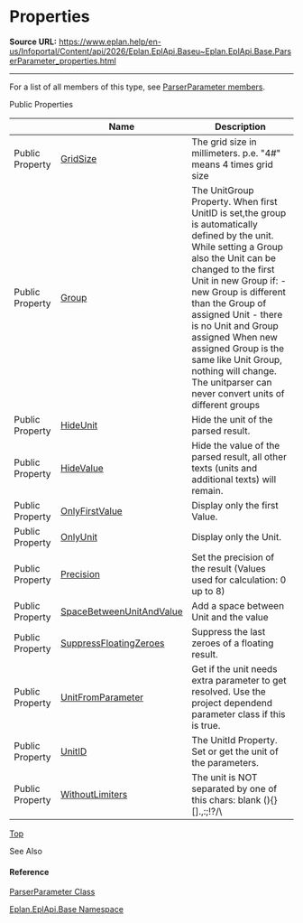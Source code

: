 # Properties

**Source URL:** https://www.eplan.help/en-us/Infoportal/Content/api/2026/Eplan.EplApi.Baseu~Eplan.EplApi.Base.ParserParameter_properties.html

---

For a list of all members of this type, see [ParserParameter members](Eplan.EplApi.Baseu~Eplan.EplApi.Base.ParserParameter_members.html).

Public Properties

|  | Name | Description |
| --- | --- | --- |
| Public Property | [GridSize](Eplan.EplApi.Baseu~Eplan.EplApi.Base.ParserParameter~GridSize.html) | The grid size in millimeters. p.e. "4#" means 4 times grid size |
| Public Property | [Group](Eplan.EplApi.Baseu~Eplan.EplApi.Base.ParserParameter~Group.html) | The UnitGroup Property. When first UnitID is set,the group is automatically defined by the unit. While setting a Group also the Unit can be changed to the first Unit in new Group if: - new Group is different than the Group of assigned Unit - there is no Unit and Group assigned When new assigned Group is the same like Unit Group, nothing will change. The unitparser can never convert units of different groups |
| Public Property | [HideUnit](Eplan.EplApi.Baseu~Eplan.EplApi.Base.ParserParameter~HideUnit.html) | Hide the unit of the parsed result. |
| Public Property | [HideValue](Eplan.EplApi.Baseu~Eplan.EplApi.Base.ParserParameter~HideValue.html) | Hide the value of the parsed result, all other texts (units and additional texts) will remain. |
| Public Property | [OnlyFirstValue](Eplan.EplApi.Baseu~Eplan.EplApi.Base.ParserParameter~OnlyFirstValue.html) | Display only the first Value. |
| Public Property | [OnlyUnit](Eplan.EplApi.Baseu~Eplan.EplApi.Base.ParserParameter~OnlyUnit.html) | Display only the Unit. |
| Public Property | [Precision](Eplan.EplApi.Baseu~Eplan.EplApi.Base.ParserParameter~Precision.html) | Set the precision of the result (Values used for calculation: 0 up to 8) |
| Public Property | [SpaceBetweenUnitAndValue](Eplan.EplApi.Baseu~Eplan.EplApi.Base.ParserParameter~SpaceBetweenUnitAndValue.html) | Add a space between Unit and the value |
| Public Property | [SuppressFloatingZeroes](Eplan.EplApi.Baseu~Eplan.EplApi.Base.ParserParameter~SuppressFloatingZeroes.html) | Suppress the last zeroes of a floating result. |
| Public Property | [UnitFromParameter](Eplan.EplApi.Baseu~Eplan.EplApi.Base.ParserParameter~UnitFromParameter.html) | Get if the unit needs extra parameter to get resolved. Use the project dependend parameter class if this is true. |
| Public Property | [UnitID](Eplan.EplApi.Baseu~Eplan.EplApi.Base.ParserParameter~UnitID.html) | The UnitId Property. Set or get the unit of the parameters. |
| Public Property | [WithoutLimiters](Eplan.EplApi.Baseu~Eplan.EplApi.Base.ParserParameter~WithoutLimiters.html) | The unit is NOT separated by one of this chars: blank (){}[].,:;!?/\\ |

[Top](#top)

See Also

#### Reference

[ParserParameter Class](Eplan.EplApi.Baseu~Eplan.EplApi.Base.ParserParameter.html)
  
[Eplan.EplApi.Base Namespace](Eplan.EplApi.Baseu~Eplan.EplApi.Base_namespace.html)